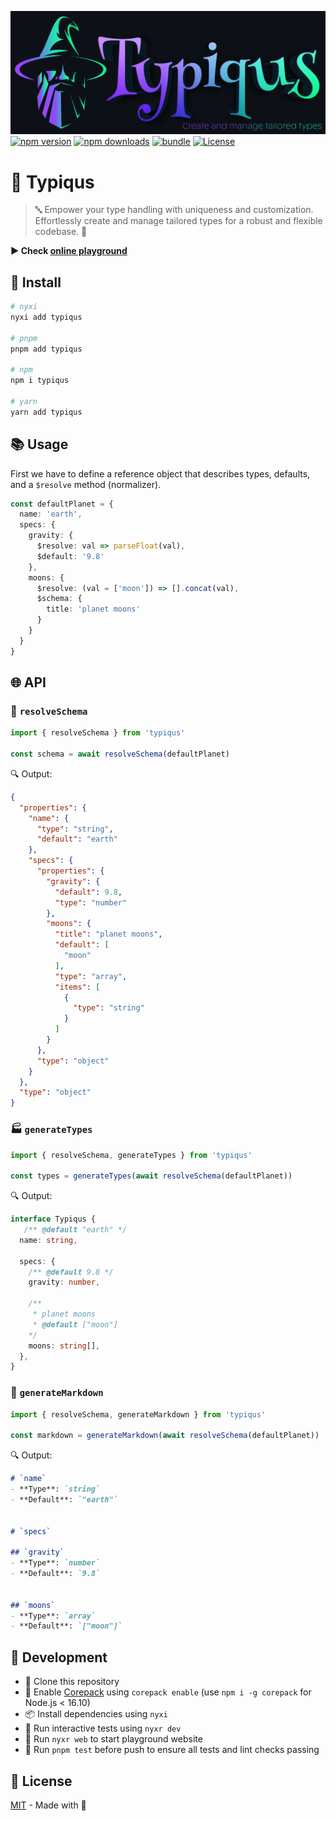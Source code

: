 [![cover][cover-src]][cover-href]
[![npm version][npm-version-src]][npm-version-href] 
[![npm downloads][npm-downloads-src]][npm-downloads-href] 
[![bundle][bundle-src]][bundle-href] 
[![License][license-src]][license-href]

#  🧬 Typiqus

> 🔤 Empower your type handling with uniqueness and customization. Effortlessly create and manage tailored types for a robust and flexible codebase. 🚀

**▶️ Check [online playground](https://typiqus.nyxb.xyz)**

## 💾 Install

```sh
# nyxi
nyxi add typiqus

# pnpm
pnpm add typiqus

# npm
npm i typiqus

# yarn
yarn add typiqus
```

## 📚 Usage

First we have to define a reference object that describes types, defaults, and a `$resolve` method (normalizer).

```ts
const defaultPlanet = {
  name: 'earth',
  specs: {
    gravity: {
      $resolve: val => parseFloat(val),
      $default: '9.8'
    },
    moons: {
      $resolve: (val = ['moon']) => [].concat(val),
      $schema: {
        title: 'planet moons'
      }
    }
  }
}
```

## 🌐 API

### 🧩 `resolveSchema`

```ts
import { resolveSchema } from 'typiqus'

const schema = await resolveSchema(defaultPlanet)
```

🔍 Output:

```json
{
  "properties": {
    "name": {
      "type": "string",
      "default": "earth"
    },
    "specs": {
      "properties": {
        "gravity": {
          "default": 9.8,
          "type": "number"
        },
        "moons": {
          "title": "planet moons",
          "default": [
            "moon"
          ],
          "type": "array",
          "items": [
            {
              "type": "string"
            }
          ]
        }
      },
      "type": "object"
    }
  },
  "type": "object"
}
```
### 🏭 `generateTypes`

```ts
import { resolveSchema, generateTypes } from 'typiqus'

const types = generateTypes(await resolveSchema(defaultPlanet))
```

🔍 Output:

```ts
interface Typiqus {
   /** @default "earth" */
  name: string,

  specs: {
    /** @default 9.8 */
    gravity: number,

    /**
     * planet moons
     * @default ["moon"]
    */
    moons: string[],
  },
}
```

### 📄 `generateMarkdown`

```ts
import { resolveSchema, generateMarkdown } from 'typiqus'

const markdown = generateMarkdown(await resolveSchema(defaultPlanet))
```

🔍 Output:

```markdown
# `name`
- **Type**: `string`
- **Default**: `"earth"`


# `specs`

## `gravity`
- **Type**: `number`
- **Default**: `9.8`


## `moons`
- **Type**: `array`
- **Default**: `["moon"]`
```

## 🌱 Development

- 🐙 Clone this repository
- 🔧 Enable [Corepack](https://github.com/nodejs/corepack) using `corepack enable` (use `npm i -g corepack` for Node.js < 16.10)
- 📦 Install dependencies using `nyxi`
- 🏃 Run interactive tests using `nyxr dev`
- 🏃 Run `nyxr web` to start playground website
- 🏃 Run `pnpm test` before push to ensure all tests and lint checks passing

## 📜 License

[MIT](./LICENSE) - Made with 💞

<!-- Badges -->

[npm-version-src]: https://img.shields.io/npm/v/typiqus?style=flat&colorA=18181B&colorB=14F195
[npm-version-href]: https://npmjs.com/package/typiqus
[npm-downloads-src]: https://img.shields.io/npm/dm/typiqus?style=flat&colorA=18181B&colorB=14F195
[npm-downloads-href]: https://npmjs.com/package/typiqus
[bundle-src]: https://img.shields.io/bundlephobia/minzip/typiqus?style=flat&colorA=18181B&colorB=14F195
[bundle-href]: https://bundlephobia.com/result?p=typiqus
[license-src]: https://img.shields.io/github/license/nyxblabs/typiqus.svg?style=flat&colorA=18181B&colorB=14F195
[license-href]: https://github.com/nyxblabs/typiqus/blob/main/LICENSE

<!-- Cover -->
[cover-src]: https://raw.githubusercontent.com/nyxblabs/typiqus/main/.github/assets/cover-github-typiqus.png
[cover-href]: https://💻nyxb.ws
